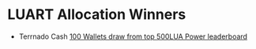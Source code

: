 # LUART Allocation Winners

* Terrnado Cash [100 Wallets draw from top 500LUA Power leaderboard](allocation/snapshots/Terrnado_Cash)
